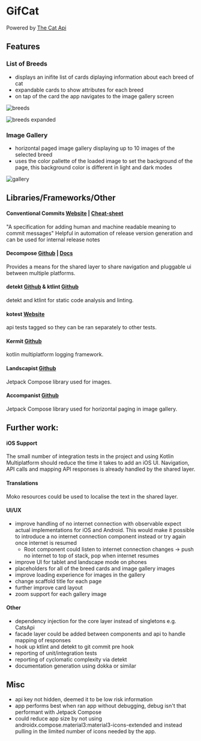 # GifCat

Powered by [The Cat Api](https://developers.thecatapi.com)

## Features
### List of Breeds

- displays an inifite list of cards diplaying information about each breed of cat
- expandable cards to show attributes for each breed
- on tap of the card the app navigates to the image gallery screen

![breeds](https://raw.githubusercontent.com/sjolfr/gifcat/main/docs/breeds.png?token=GHSAT0AAAAAABYJTLRHZ4LJND3YMQ6E6CZIYZVTQNA)

![breeds expanded](https://raw.githubusercontent.com/sjolfr/gifcat/main/docs/breeds-expanded.png?token=GHSAT0AAAAAABYJTLRGW7BUSIDDM6SKMKXEYZVTPFA)

### Image Gallery
- horizontal paged image gallery displaying up to 10 images of the selected breed
- uses the color pallette of the loaded image to set the background of the page, this background color is different in light and dark modes

![gallery](https://raw.githubusercontent.com/sjolfr/gifcat/main/docs/gallery.png?token=GHSAT0AAAAAABYJTLRGLG5CVXFAFNXHSO4AYZVTQOQ)

## Libraries/Frameworks/Other

#### Conventional Commits [Website](https://www.conventionalcommits.org/en/v1.0.0/) | [Cheat-sheet](https://cheatography.com/albelop/cheat-sheets/conventional-commits/)
"A specification for adding human and machine readable meaning to commit messages" Helpful in automation of release version generation and can be used for internal release notes

#### Decompose [Github](https://github.com/arkivanov/Decompose) | [Docs](https://arkivanov.github.io/Decompose/)

Provides a means for the shared layer to share navigation and pluggable ui between multiple platforms.

#### detekt [Github](https://github.com/detekt/detekt) & ktlint [Github](https://github.com/pinterest/ktlint)
detekt and ktlint for static code analysis and linting.

#### kotest [Website](https://kotest.io/)
api tests tagged so they can be ran separately to other tests.

#### Kermit [Github](https://github.com/touchlab/Kermit)
kotlin multiplatform logging framework.

#### Landscapist [Github](https://github.com/skydoves/landscapist)
Jetpack Compose library used for images.

#### Accompanist [Github](https://github.com/google/accompanist)
Jetpack Compose library used for horizontal paging in image gallery.

## Further work:
#### iOS Support
The small number of integration tests in the project and using Kotlin Multiplatform should reduce the time it takes to add an iOS UI. Navigation, API calls and mapping API responses is already handled by the shared layer.

#### Translations
Moko resources could be used to localise the text in the shared layer.

#### UI/UX
- improve handling of no internet connection with observable expect actual implementations for iOS and Android. This would make it possible to introduce a no internet connection component instead or try again once internet is resumed
  - Root component could listen to internet connection changes -> push no internet to top of stack, pop when internet resumes
- improve UI for tablet and landscape mode on phones
- placeholders for all of the breed cards and image gallery images
- improve loading experience for images in the gallery
- change scaffold title for each page
- further improve card layout
- zoom support for each gallery image

#### Other
- dependency injection for the core layer instead of singletons e.g. CatsApi
- facade layer could be added between components and api to handle mapping of responses
- hook up ktlint and detekt to git commit pre hook
- reporting of unit/integration tests
- reporting of cyclomatic complexity via detekt
- documentation generation using dokka or similar

## Misc
- api key not hidden, deemed it to be low risk information
- app performs best when ran app without debugging, debug isn't that performant with Jetpack Compose
- could reduce app size by not using androidx.compose.material3:material3-icons-extended and instead pulling in the limited number of icons needed by the app.
